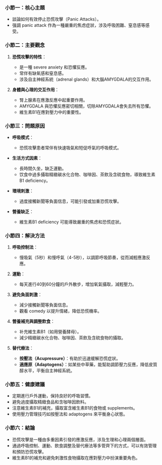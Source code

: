 ### 小節一：核心主題
- 談論如何有效停止恐慌攻擊（Panic Attacks）。
- 强調 panic attack 作為一種嚴重的焦虑症狀，涉及呼吸困難、窒息感等感受。

### 小節二：主要觀念
1. **恐慌攻擊的特性**：
   - 是一種 severe anxiety 和恐懼反應。
   - 常伴有缺氧感和窒息感。
   - 涉及自主神經系統（adrenal glands）和大腦AMYGDALA的交互作用。

2. **身體與心理的交互作用**：
   - 腎上腺素在應激反應中起重要作用。
   - AMYGDALA 與恐懼反應密切相關，切除AMYGDALA會失去所有恐懼。
   - 維生素B1在應對壓力中的重要性。

### 小節三：問題原因
- **呼吸模式**：
  - 恐慌攻擊患者常伴有快速吸氣和短促呼氣的呼吸模式。
  
- **生活方式因素**：
  - 長時間久坐，缺乏運動。
  - 饮食中過多攝取精緻碳水化合物、咖啡因、茶飲及含硫食物，導致維生素B1 deficiency。

- **環境刺激**：
  - 過度接觸新聞等負面信息，可能引發或加重恐慌攻擊。
  
- **營養缺乏**：
  - 維生素B1 deficiency 可能導致嚴重的焦虑和恐慌症狀。

### 小節四：解決方法
1. **呼吸控制法**：
   - 慢吸氣（5秒）和慢呼氣（4-5秒），以調節呼吸節奏，從而減輕應激反應。

2. **運動**：
   - 每天進行40到60分鐘的戶外散步，增加氧氣攝取，減輕壓力。

3. **避免負面刺激**：
   - 減少接觸新聞等負面信息。
   - 觀看 comedy 以提升情緒，降低恐慌機率。

4. **營養補充與調整飲食**：
   - 补充維生素B1（如用營養酵母）。
   - 減少精緻碳水化合物、咖啡因、茶飲及含硫食物的攝取。

5. **替代療法**：
   - **按壓法（Acupressure）**：有助於迅速缓解恐慌症狀。
   - **適應原（Adaptogens）**：如某些中草藥，能幫助調節壓力反應，降低皮質醇水平，平衡自主神經系統。

### 小節五：健康建議
- 定期進行戶外運動，保持良好的呼吸習慣。
- 避免過度攝取精緻食品和含咖啡因飲料。
- 注意維生素B1的補充，攝取富含維生素B1的食物或 supplements。
- 使用壓力管理技巧如按壓法和 adaptogens 來平衡身心狀態。

### 小節六：結論
- 恐慌攻擊是一種由多重因素引發的應激反應，涉及生理和心理兩個層面。
- 通過呼吸控制、運動、飲食調整及替代療法等多管齊下的方式，可以有效管理和預防恐慌攻擊。
- 維生素B1的補充和避免刺激性食物攝取在應對壓力中扮演重要角色。